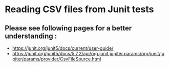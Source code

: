 # Reading CSV files from Junit tests

## Please see following pages for a better understanding :

 - https://junit.org/junit5/docs/current/user-guide/
 - https://junit.org/junit5/docs/5.7.2/api/org.junit.jupiter.params/org/junit/jupiter/params/provider/CsvFileSource.html